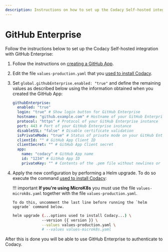 ```yaml
---
description: Instructions on how to set up the Codacy Self-hosted integration with GitHub Enterprise.
---
```


# GitHub Enterprise

Follow the instructions below to set up the Codacy Self-hosted integration with GitHub Enterprise:

1.  Follow the instructions on [creating a GitHub App](github-app-create.md).

2.  Edit the file `values-production.yaml` that you [used to install Codacy](../../index.md#helm-upgrade).

3.  Set `global.githubEnterprise.enabled: "true"` and define the remaining values as described below using the information obtained when you created the GitHub App:

    ```yaml
    githubEnterprise:
      enabled: "true"
      login: "true" # Show login button for GitHub Enterprise
      hostname: "github.example.com" # Hostname of your GitHub Enterprise instance
      protocol: "https" # Protocol of your GitHub Enterprise instance
      port: 443 # Port of your GitHub Enterprise instance
      disableSSL: "false" # Disable certificate validation
      isPrivateMode: "true" # Status of private mode on your GitHub Enterprise instance
      clientId: "" # GitHub App Client ID
      clientSecret: "" # GitHub App Client secret
      app:
        name: "codacy" # GitHub App name
        id: "1234" # GitHub App ID
        privateKey: "" # Contents of the .pem file without newlines or the Begin/End sections
    ```

4.  Apply the new configuration by performing a Helm upgrade. To do so execute the command [used to install Codacy](../../index.md#helm-upgrade):

    !!! important
        **If you're using MicroK8s** you must use the file `values-microk8s.yaml` together with the file `values-production.yaml`.
        
        To do this, uncomment the last line before running the `helm upgrade` command below.

    ```bash
    helm upgrade (...options used to install Codacy...) \
                 --version {{ version }} \
                 --values values-production.yaml \
                 # --values values-microk8s.yaml
    ```

After this is done you will be able to use GitHub Enterprise to authenticate to Codacy.
